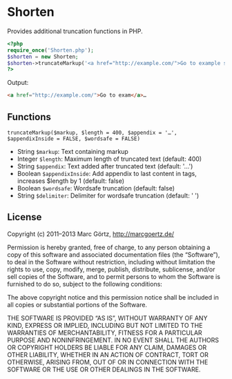 # Shorten

Provides additional truncation functions in PHP.

```php
<?php
require_once('Shorten.php');
$shorten = new Shorten;
$shorten->truncateMarkup('<a href="http://example.com/">Go to example site</a>', 10);
?>
```

Output:

```html
<a href="http://example.com/">Go to exam</a>…
```

## Functions

	truncateMarkup($markup, $length = 400, $appendix = '…', $appendixInside = FALSE, $wordsafe = FALSE)

 * String `$markup`: Text containing markup
 * Integer `$length`: Maximum length of truncated text (default: 400)
 * String `$appendix`: Text added after truncated text (default: '…')
 * Boolean `$appendixInside`: Add appendix to last content in tags, increases $length by 1 (default: false)
 * Boolean `$wordsafe`: Wordsafe truncation (default: false)
 * String `$delimiter`: Delimiter for wordsafe truncation (default: ' ')

## License

Copyright (c) 2011–2013 Marc Görtz, http://marcgoertz.de/

Permission is hereby granted, free of charge, to any person obtaining a copy of this software and associated documentation files (the “Software”), to deal in the Software without restriction, including without limitation the rights to use, copy, modify, merge, publish, distribute, sublicense, and/or sell copies of the Software, and to permit persons to whom the Software is furnished to do so, subject to the following conditions:

The above copyright notice and this permission notice shall be included in all copies or substantial portions of the Software.

THE SOFTWARE IS PROVIDED “AS IS”, WITHOUT WARRANTY OF ANY KIND, EXPRESS OR IMPLIED, INCLUDING BUT NOT LIMITED TO THE WARRANTIES OF MERCHANTABILITY, FITNESS FOR A PARTICULAR PURPOSE AND NONINFRINGEMENT. IN NO EVENT SHALL THE AUTHORS OR COPYRIGHT HOLDERS BE LIABLE FOR ANY CLAIM, DAMAGES OR OTHER LIABILITY, WHETHER IN AN ACTION OF CONTRACT, TORT OR OTHERWISE, ARISING FROM, OUT OF OR IN CONNECTION WITH THE SOFTWARE OR THE USE OR OTHER DEALINGS IN THE SOFTWARE.
